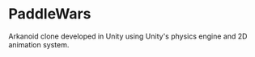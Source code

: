 # PaddleWars
 Arkanoid clone developed in Unity using Unity's physics engine and 2D animation system.
